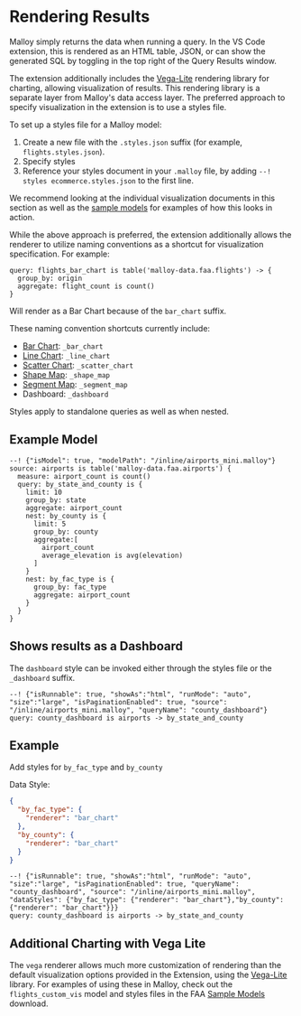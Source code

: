 # Rendering Results

Malloy simply returns the data when running a query.  In the VS Code extension, this is rendered as an HTML table, JSON, or can show the generated SQL by  toggling in the top right of the Query Results window.

The extension additionally includes the [Vega-Lite](https://vega.github.io/vega-lite/) rendering library for charting, allowing visualization of results. This rendering library is a separate layer from Malloy's data access layer. The preferred approach to specify visualization in the extension is to use a styles file.

To set up a styles file for a Malloy model:
1. Create a new file with the `.styles.json` suffix (for example, `flights.styles.json`).
2. Specify styles
3. Reference your styles document in your `.malloy` file, by adding `--! styles ecommerce.styles.json` to the first line.

We recommend looking at the individual visualization documents in this section as well as the [sample models](/documentation/samples.html) for examples of how this looks in action.

While the above approach is preferred, the extension additionally allows the renderer to utilize naming conventions as a shortcut for visualization specification. For example:

```
query: flights_bar_chart is table('malloy-data.faa.flights') -> {
  group_by: origin
  aggregate: flight_count is count()
}
```

Will render as a Bar Chart because of the `bar_chart` suffix.

These naming convention shortcuts currently include:
* [Bar Chart](/documentation/visualizations/bar_charts.html): `_bar_chart`
* [Line Chart](/documentation/visualizations/charts_line_chart.html): `_line_chart`
* [Scatter Chart](/documentation/visualizations/scatter_charts.html): `_scatter_chart`
* [Shape Map](/documentation/visualizations/shape_maps.html): `_shape_map`
* [Segment Map](/documentation/visualizations/segment_maps.html): `_segment_map`
* Dashboard: `_dashboard`

Styles apply to standalone queries as well as when nested.


## Example Model

```malloy
--! {"isModel": true, "modelPath": "/inline/airports_mini.malloy"}
source: airports is table('malloy-data.faa.airports') {
  measure: airport_count is count()
  query: by_state_and_county is {
    limit: 10
    group_by: state
    aggregate: airport_count
    nest: by_county is {
      limit: 5
      group_by: county
      aggregate:[
        airport_count
        average_elevation is avg(elevation)
      ]
    }
    nest: by_fac_type is {
      group_by: fac_type
      aggregate: airport_count
    }
  }
}
```


## Shows results as a Dashboard
The `dashboard` style can be invoked either through the styles file or the `_dashboard` suffix.

```malloy
--! {"isRunnable": true, "showAs":"html", "runMode": "auto", "size":"large", "isPaginationEnabled": true, "source": "/inline/airports_mini.malloy", "queryName": "county_dashboard"}
query: county_dashboard is airports -> by_state_and_county
```

## Example
Add styles for `by_fac_type` and `by_county`

Data Style:
```json
{
  "by_fac_type": {
    "renderer": "bar_chart"
  },
  "by_county": {
    "renderer": "bar_chart"
  }
}
```

```malloy
--! {"isRunnable": true, "showAs":"html", "runMode": "auto", "size":"large", "isPaginationEnabled": true, "queryName": "county_dashboard", "source": "/inline/airports_mini.malloy", "dataStyles": {"by_fac_type": {"renderer": "bar_chart"},"by_county": {"renderer": "bar_chart"}}}
query: county_dashboard is airports -> by_state_and_county
```

## Additional Charting with Vega Lite
The `vega` renderer allows much more customization of rendering than the default visualization options provided in the Extension, using the [Vega-Lite](https://vega.github.io/vega-lite/) library. For examples of using these in Malloy, check out the `flights_custom_vis` model and styles files in the FAA [Sample Models](/documentation/samples.html) download.
